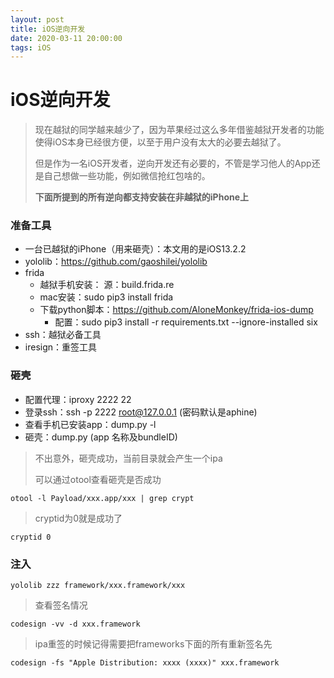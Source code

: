 ```yaml
---
layout: post
title: iOS逆向开发
date: 2020-03-11 20:00:00
tags: iOS
---
```


# iOS逆向开发
> 现在越狱的同学越来越少了，因为苹果经过这么多年借鉴越狱开发者的功能使得iOS本身已经很方便，以至于用户没有太大的必要去越狱了。
> 
> 但是作为一名iOS开发者，逆向开发还有必要的，不管是学习他人的App还是自己想做一些功能，例如微信抢红包啥的。
> 
> **下面所提到的所有逆向都支持安装在非越狱的iPhone上**

### 准备工具
- 一台已越狱的iPhone（用来砸壳）：本文用的是iOS13.2.2
- yololib：https://github.com/gaoshilei/yololib
- frida
	- 越狱手机安装： 源：build.frida.re
	- mac安装：sudo pip3 install frida
	- 下载python脚本：https://github.com/AloneMonkey/frida-ios-dump
		- 配置：sudo pip3 install -r requirements.txt --ignore-installed six 
- ssh：越狱必备工具
- iresign：重签工具

### 砸壳
> 
- 配置代理：iproxy 2222 22
- 登录ssh：ssh -p 2222 root@127.0.0.1 (密码默认是aphine)
- 查看手机已安装app：dump.py -l
- 砸壳：dump.py (app 名称及bundleID)
> 
> 不出意外，砸壳成功，当前目录就会产生一个ipa
> 
> 可以通过otool查看砸壳是否成功
> 
```
otool -l Payload/xxx.app/xxx | grep crypt
```
> cryptid为0就是成功了
> 
```
cryptid 0
```

### 注入
>
```
yololib zzz framework/xxx.framework/xxx
```
> 查看签名情况
> 
```
codesign -vv -d xxx.framework
```
> ipa重签的时候记得需要把frameworks下面的所有重新签名先
> 
```
codesign -fs "Apple Distribution: xxxx (xxxx)" xxx.framework
```
